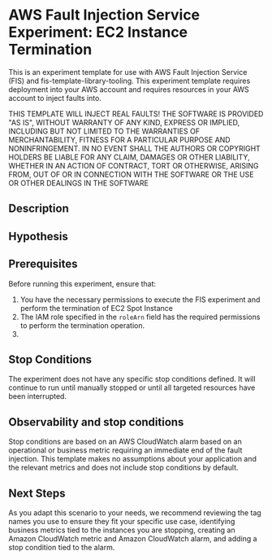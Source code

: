 # AWS Fault Injection Service Experiment: EC2 Instance Termination

This is an experiment template for use with AWS Fault Injection Service (FIS) and fis-template-library-tooling. This experiment template requires deployment into your AWS account and requires resources in your AWS account to inject faults into.

THIS TEMPLATE WILL INJECT REAL FAULTS! THE SOFTWARE IS PROVIDED "AS IS", WITHOUT WARRANTY OF ANY KIND, EXPRESS OR IMPLIED, INCLUDING BUT NOT LIMITED TO THE WARRANTIES OF MERCHANTABILITY, FITNESS FOR A PARTICULAR PURPOSE AND NONINFRINGEMENT. IN NO EVENT SHALL THE AUTHORS OR COPYRIGHT
HOLDERS BE LIABLE FOR ANY CLAIM, DAMAGES OR OTHER LIABILITY, WHETHER IN AN ACTION
OF CONTRACT, TORT OR OTHERWISE, ARISING FROM, OUT OF OR IN CONNECTION WITH THE
SOFTWARE OR THE USE OR OTHER DEALINGS IN THE SOFTWARE

## Description

## Hypothesis

## Prerequisites

Before running this experiment, ensure that:

1. You have the necessary permissions to execute the FIS experiment and perform the termination of EC2 Spot Instance
2. The IAM role specified in the `roleArn` field has the required permissions to perform the termination operation.
3.

## Stop Conditions

The experiment does not have any specific stop conditions defined. It will continue to run until manually stopped or until all targeted resources have been interrupted.

## Observability and stop conditions

Stop conditions are based on an AWS CloudWatch alarm based on an operational or 
business metric requiring an immediate end of the fault injection. This 
template makes no assumptions about your application and the relevant metrics 
and does not include stop conditions by default.

## Next Steps
As you adapt this scenario to your needs, we recommend reviewing the tag names you use to ensure they fit your specific use case, identifying business metrics tied to the instances you are stopping, creating an Amazon CloudWatch metric and Amazon CloudWatch alarm, and adding a stop condition tied to the alarm.